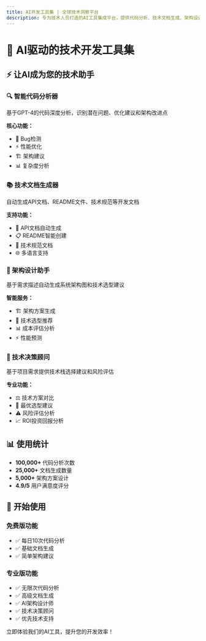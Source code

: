 ```yaml
---
title: AI开发工具集 | 全球技术洞察平台
description: 专为技术人员打造的AI工具集成平台，提供代码分析、技术文档生成、架构设计等AI辅助工具。
---
```


# 🤖 AI驱动的技术开发工具集

## ⚡ 让AI成为您的技术助手

### 🔍 智能代码分析器
基于GPT-4的代码深度分析，识别潜在问题、优化建议和架构改进点

**核心功能：**
- 🐛 Bug检测
- ⚡ 性能优化  
- 🏗️ 架构建议
- 📊 复杂度分析

### 📚 技术文档生成器
自动生成API文档、README文件、技术规范等开发文档

**支持功能：**
- 📖 API文档自动生成
- 📋 README智能创建
- 📄 技术规范文档
- 🌐 多语言支持

### 🎨 架构设计助手
基于需求描述自动生成系统架构图和技术选型建议

**智能服务：**
- 🏗️ 架构方案生成
- 🎯 技术选型推荐
- 📊 成本评估分析
- ⚡ 性能预测

### 🎯 技术决策顾问
基于项目需求提供技术栈选择建议和风险评估

**专业功能：**
- ⚖️ 技术方案对比
- 🎯 最优选型建议
- ⚠️ 风险评估分析
- 📈 ROI投资回报分析

## 📊 使用统计

- **100,000+** 代码分析次数
- **25,000+** 文档生成数量  
- **5,000+** 架构方案设计
- **4.9/5** 用户满意度评分

## 🚀 开始使用

### 免费版功能
- ✅ 每日10次代码分析
- ✅ 基础文档生成
- ✅ 简单架构建议

### 专业版功能
- ✅ 无限次代码分析
- ✅ 高级文档生成
- ✅ AI架构设计师
- ✅ 技术决策顾问
- ✅ 优先技术支持

立即体验我们的AI工具，提升您的开发效率！
